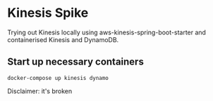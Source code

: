 # Kinesis Spike

Trying out Kinesis locally using aws-kinesis-spring-boot-starter and containerised Kinesis and DynamoDB.

## Start up necessary containers

```$bash
docker-compose up kinesis dynamo
```

Disclaimer: it's broken